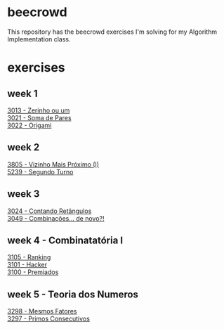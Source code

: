 # beecrowd
This repository has the beecrowd exercises I'm solving for my Algorithm Implementation class. 

# exercises

## week 1

[3013 - Zerinho ou um](https://github.com/mariadesu/beecrowd/blob/main/3013%20-%20Zerinho%20Ou%20Um)\
[3021 - Soma de Pares](https://github.com/mariadesu/beecrowd/blob/main/3021%20-%20Soma%20de%20Pares)\
[3022 - Origami](https://github.com/mariadesu/beecrowd/blob/main/3022%20-%20Origami)

## week 2
[3805 - Vizinho Mais Próximo (I)](https://github.com/mariadesu/beecrowd/blob/main/3805%20-%20Vizinho%20Mais%20Pr%C3%B3ximo%20(I))\
[5239 - Segundo Turno](https://github.com/mariadesu/beecrowd/blob/main/5239%20-%20Segundo%20Turno)

## week 3
[3024 - Contando Retângulos](https://github.com/mariadesu/beecrowd/blob/main/3024%20-%20Contando%20Ret%C3%A2ngulos)\
[3049 - Combinações… de novo?!](https://github.com/mariadesu/beecrowd/blob/main/3049%20-%20Combina%C3%A7%C3%B5es%E2%80%A6%20de%20novo%3F!)

## week 4 - Combinatatória I
[3105 - Ranking](https://github.com/mariadesu/beecrowd/blob/main/3105%20-%20Ranking)\
[3101 - Hacker](https://github.com/mariadesu/beecrowd/blob/main/3101%20-%20Hacker)\
[3100 - Premiados](https://github.com/mariadesu/beecrowd/blob/main/3100%20-%20Premiados)

## week 5 - Teoria dos Numeros
[3298 - Mesmos Fatores](https://github.com/mariadesu/beecrowd/blob/main/3298%20-%20Mesmos%20Fatores)\
[3297 - Primos Consecutivos](https://github.com/mariadesu/beecrowd/blob/main/3297%20-%20Primos%20Consecutivos)
